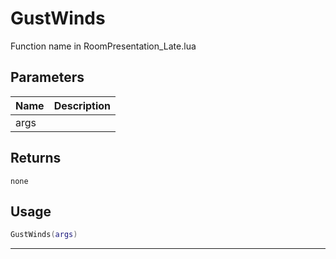 # GustWinds

Function name in RoomPresentation_Late.lua

## Parameters

| Name | Description |
| ---- | ----------- |
| args |             |

## Returns

`none`

## Usage

```lua
GustWinds(args)
```

---
